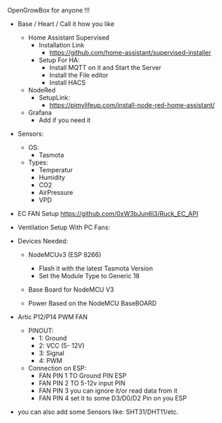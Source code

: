 OpenGrowBox for anyone !!!

- Base / Heart / Call it how you like 
    - Home Assistant Supervised
        - Installation Link
            - https://github.com/home-assistant/supervised-installer
        - Setup For HA:
            - Install MQTT on it and Start the Server
            - Install the File editor 
            - Install HACS
    - NodeRed
        - SetupLink:
            - https://pimylifeup.com/install-node-red-home-assistant/
    - Grafana
        - Add if you need it 


- Sensors: 
    - OS:
        - Tasmota
    - Types:
        - Temperatur
        - Humidity
        - CO2
        - AirPressure
        - VPD
        


- EC FAN Setup 
https://github.com/0xW3bJun6l3/Ruck_EC_API


- Ventilation Setup With PC Fans: 
- Devices Needed:
    - NodeMCUv3 (ESP 8266)
        - Flash it with the latest Tasmota Version
        - Set the Module Type to Generic 18

    - Base Board for NodeMCU V3
    - Power Based on the NodeMCU BaseBOARD
- Artic P12/P14 PWM FAN
    - PINOUT: 
        - 1: Ground
        - 2: VCC (5- 12V)
        - 3: Signal
        - 4: PWM
    - Connection on ESP:
        - FAN PIN 1 TO Ground PIN ESP
        - FAN PIN 2 TO 5-12v input PIN
        - FAN PIN 3 you can ignore it/or read data from it 
        - FAN PIN 4 set it to some D3/D0/D2 Pin on you ESP
- you can also add some Sensors like: SHT31/DHT11/etc. 
